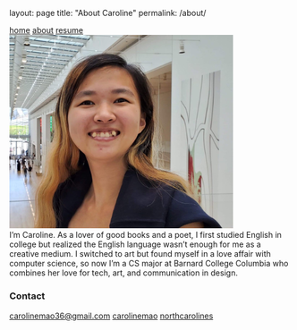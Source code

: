 layout: page
title: "About Caroline"
permalink: /about/

<html>
<head>
<title>About Caroline Mao</title>
<link rel="icon" href="headshot.jpeg">
<link rel="stylesheet" type="text/css" href="style.css" />
</head>
<body>

<div id="nav">
  <a class="navlink" href="/">home</a>
<a class="navlink" href="/about">about</a>
<a class="navlink" href="/resume">resume</a>
</div>

</body>

<img id="a_img" src="headshot.jpeg" width="400px"/>

<div id="a_about">
  I’m Caroline. As a lover of good books and a poet, I first studied English
in college but realized the English language wasn’t enough for me as a creative
 medium. I switched to art but found myself in a love affair with computer
science, so now I’m a CS major at Barnard College Columbia who combines her
love for tech, art, and communication in design.
</div>

<div id="contact">
  <h3>Contact</h3>
<!--copy svgs into folder-->
<a class="contact_link" href="mailto:carolinemao36@gmail.com">carolinemao36@gmail.com</a>
<a class="contact_link" href="https://www.linkedin.com/in/carolinemao36/">carolinemao</a>
<a class="contact_link" href="https://twitter.com/northcarolines">northcarolines</a>
</div>

</html>
